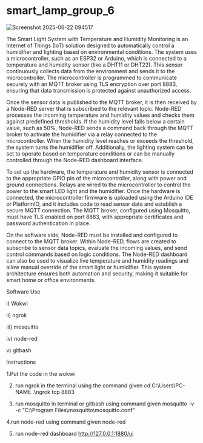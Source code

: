 # smart_lamp_group_6
![Screenshot 2025-06-22 094517](https://github.com/user-attachments/assets/1f2e6579-ec2c-420c-b6d4-7dc41c257de6)

The Smart Light System with Temperature and Humidity Monitoring is an Internet of Things (IoT) solution designed to automatically control a humidifier and lighting based on environmental conditions. The system uses a microcontroller, such as an ESP32 or Arduino, which is connected to a temperature and humidity sensor (like a DHT11 or DHT22). This sensor continuously collects data from the environment and sends it to the microcontroller. The microcontroller is programmed to communicate securely with an MQTT broker using TLS encryption over port 8883, ensuring that data transmission is protected against unauthorized access.

Once the sensor data is published to the MQTT broker, it is then received by a Node-RED server that is subscribed to the relevant topic. Node-RED processes the incoming temperature and humidity values and checks them against predefined thresholds. If the humidity level falls below a certain value, such as 50%, Node-RED sends a command back through the MQTT broker to activate the humidifier via a relay connected to the microcontroller. When the humidity level reaches or exceeds the threshold, the system turns the humidifier off. Additionally, the lighting system can be set to operate based on temperature conditions or can be manually controlled through the Node-RED dashboard interface.

To set up the hardware, the temperature and humidity sensor is connected to the appropriate GPIO pin of the microcontroller, along with power and ground connections. Relays are wired to the microcontroller to control the power to the smart LED light and the humidifier. Once the hardware is connected, the microcontroller firmware is uploaded using the Arduino IDE or PlatformIO, and it includes code to read sensor data and establish a secure MQTT connection. The MQTT broker, configured using Mosquitto, must have TLS enabled on port 8883, with appropriate certificates and password authentication in place.

On the software side, Node-RED must be installed and configured to connect to the MQTT broker. Within Node-RED, flows are created to subscribe to sensor data topics, evaluate the incoming values, and send control commands based on logic conditions. The Node-RED dashboard can also be used to visualize live temperature and humidity readings and allow manual override of the smart light or humidifier. This system architecture ensures both automation and security, making it suitable for smart home or office environments.

Software Use

i) Wokwi 

ii) ngrok

iii) mosquitto

iv) node-red 

v) gitbash

Instructions

1.Put the code in the wokwi

2. run ngrok in the terminal using the command given
cd C:\Users\PC-NAME .\ngrok tcp 8883
 
3. run mosquitto in terminal or gitbash using command given
mosquitto -v -c "C:\Program Files\mosquitto\mosquitto.conf"

4.run node-red using command given 
node-red 

5. run node-red dashboard 
http://127.0.0.1:1880/ui
